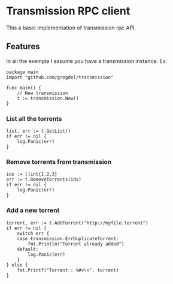 # Transmission RPC client

This a basic implementation of transmission rpc API.

## Features

In all the exemple I assume you have a transmission instance. Ex:

```
package main
import "github.com/gregdel/transmission"

func main() {
	// New transmission
	t := transmission.New()
}
```

### List all the torrents

```
list, err := t.GetList()
if err != nil {
	log.Panic(err)
}
```

### Remove torrents from transmission

```
ids := []int{1,2,3}
err := t.RemoveTorrents(ids)
if err != nil {
	log.Panic(err)
}
```

### Add a new torrent

```
torrent, err := t.AddTorrent("http://myfile.torrent")
if err != nil {
	switch err {
	case transmission.ErrDuplicateTorrent:
		fmt.Println("Torrent already added")
	default:
		log.Panic(err)
	}
} else {
	fmt.Printf("Torrent : %#v\n", torrent)
}
```
